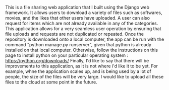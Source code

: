 This is a file sharing web application that I built using the Django web framework. It allows users to download a variety of files such as softwares, movies, and the likes that other users have uploaded. A user can also request for items which are not already available in any of the categories. This application allows for a very seamless user operation by ensuring that file uploads and requests are not duplicated or repeated.
Once the repository is downloaded onto a local computer, the app can be run with the command "python manage.py runserver", given that python is already installed on that local computer. Otherwise, follow the instructions on this page to install python on your particular operating system : https://python.org/downloads/
Finally, I'd like to say that there will be improvements to this application, as it is not where i'd like it to be yet. For example, whne the application scales up, and is being used by a lot of people, the size of the files will be very large. I would like to upload all these files to the cloud at some point in the future.
